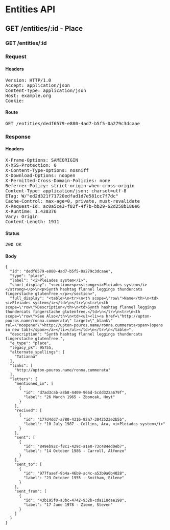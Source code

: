 # Entities API



## GET /entities/:id - Place

### GET /entities/:id
### Request

#### Headers

<pre>Version: HTTP/1.0
Accept: application/json
Content-Type: application/json
Host: example.org
Cookie: </pre>

#### Route

<pre>GET /entities/dedf6579-e880-4ad7-b5f5-0a279c3dcaae</pre>

### Response

#### Headers

<pre>X-Frame-Options: SAMEORIGIN
X-XSS-Protection: 0
X-Content-Type-Options: nosniff
X-Download-Options: noopen
X-Permitted-Cross-Domain-Policies: none
Referrer-Policy: strict-origin-when-cross-origin
Content-Type: application/json; charset=utf-8
ETag: W/&quot;ed2d321f71720edfad1d7e581cc7f7dc&quot;
Cache-Control: max-age=0, private, must-revalidate
X-Request-Id: ac0a5ce3-f82f-4f7b-bb29-62d258b180e6
X-Runtime: 1.438376
Vary: Origin
Content-Length: 1911</pre>

#### Status

<pre>200 OK</pre>

#### Body

~~~
{
  "id": "dedf6579-e880-4ad7-b5f5-0a279c3dcaae",
  "type": "place",
  "label": "<i>Pleiades system</i>",
  "short_display": "<section><p><strong><i>Pleiades system</i></strong></p>\n<p>Synth hashtag flannel leggings thundercats fingerstache glutenfree.</p></section>",
  "full_display": "<table>\n<tr>\n<th scope=\"row\">Name</th>\n<td><i>Pleiades system</i></td>\n</tr>\n<tr>\n<th scope=\"row\">Description</th>\n<td>Synth hashtag flannel leggings thundercats fingerstache glutenfree.</td>\n</tr>\n<tr>\n<th scope=\"row\">See Also</th>\n<td><ul><li><a href=\"http://upton-pouros.name/ronna.cummerata\" target=\"_blank\" rel=\"noopener\">http://upton-pouros.name/ronna.cummerata<span>(opens in new tab)</span></a></li></ul></td>\n</tr>\n</table>",
  "description": "Synth hashtag flannel leggings thundercats fingerstache glutenfree.",
  "e_type": "place",
  "legacy_pk": 95755,
  "alternate_spellings": [
    "Tatianna"
  ],
  "links": [
    "http://upton-pouros.name/ronna.cummerata"
  ],
  "letters": {
    "mentioned_in": [
      {
        "id": "d7ad3cab-a8b8-4409-966d-5cdd322a679f",
        "label": "26 March 1965 - Zboncak, Hoyt"
      }
    ],
    "recived": [
      {
        "id": "177d4dd7-a780-4316-92a7-3042523e2b5b",
        "label": "10 July 1987 - Collins, Ara, <i>Pleiades system</i>"
      }
    ],
    "sent": [
      {
        "id": "849eb92c-f8c1-429c-a1e0-73c484ed0eb7",
        "label": "14 October 1986 - Carroll, Alfonzo"
      }
    ],
    "sent_to": [
      {
        "id": "977faaef-9b4a-46b9-ac4c-a53b9a0b4028",
        "label": "23 October 1955 - Smitham, Eilene"
      }
    ],
    "sent_from": [
      {
        "id": "43b195f0-a3bc-4742-932b-cda118dae198",
        "label": "17 June 1978 - Zieme, Steven"
      }
    ]
  }
}
~~~

